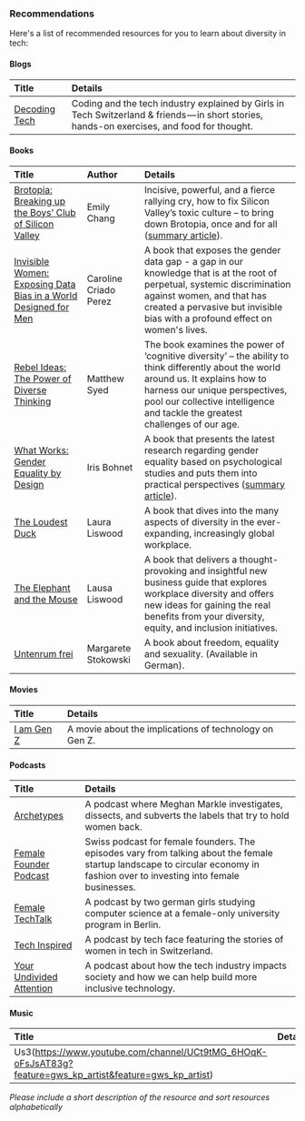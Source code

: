 ### Recommendations

Here's a list of recommended resources for you to learn about diversity in tech:

#### Blogs

| Title         | Details        | 
| :------------- | :------------- |
| [Decoding Tech](https://medium.com/decoding-tech) | Coding and the tech industry explained by Girls in Tech Switzerland & friends — in short stories, hands-on exercises, and food for thought. |
 

#### Books

| Title         | Author        | Details        | 
| :------------- | :------------- |:------------- |
| [Brotopia: Breaking up the Boys’ Club of Silicon Valley](https://www.penguinrandomhouse.com/books/547571/brotopia-by-emily-chang/)  | Emily Chang  | Incisive, powerful, and a fierce rallying cry, how to fix Silicon Valley’s toxic culture – to bring down Brotopia, once and for all ([summary article](https://www.economist.com/open-future/2019/05/03/the-vile-experiences-of-women-in-tech?)).|
| [Invisible Women: Exposing Data Bias in a World Designed for Men](https://carolinecriadoperez.com/book/invisible-women/)  | Caroline Criado Perez  |A book that exposes the gender data gap - a gap in our knowledge that is at the root of perpetual, systemic discrimination against women, and that has created a pervasive but invisible bias with a profound effect on women's lives.|
|[Rebel Ideas: The Power of Diverse Thinking](https://www.matthewsyed.co.uk/book/rebel-ideas-the-power-of-diverse-thinking/)|Matthew Syed|The book examines the power of ‘cognitive diversity’ – the ability to think differently about the world around us. It explains how to harness our unique perspectives, pool our collective intelligence and tackle the greatest challenges of our age.|
|[What Works: Gender Equality by Design](https://scholar.harvard.edu/iris_bohnet/what-works)|Iris Bohnet|A book that presents the latest research regarding gender equality based on psychological studies and puts them into practical perspectives ([summary article](https://knowledge.wharton.upenn.edu/article/gender-equality-design-building-inclusive-productive-workplace/)).
|[The Loudest Duck](https://www.lauraliswood.com/the-loudest-duck)|Laura Liswood|A book that dives into the many aspects of diversity in the ever-expanding, increasingly global workplace.|
|[The Elephant and the Mouse](https://www.lauraliswood.com/the-loudest-duck-copy)|Lausa Liswood|A book that delivers a thought-provoking and insightful new business guide that explores workplace diversity and offers new ideas for gaining the real benefits from your diversity, equity, and inclusion initiatives.|
|[Untenrum frei](https://www.goodreads.com/book/show/30258435-untenrum-frei)|Margarete Stokowski|A book about freedom, equality and sexuality. (Available in German).|

#### Movies

| Title         | Details        | 
| :------------- | :------------- |
| [I am Gen Z](https://iamgenzfilm.com/) | A movie about the implications of technology on Gen Z. |

#### Podcasts

| Title         | Details        | 
| :------------- | :------------- |
| [Archetypes](https://open.spotify.com/show/6UfyXZgVAUX1UzF8j5L72t) | A podcast where Meghan Markle investigates, dissects, and subverts the labels that try to hold women back. |
| [Female Founder Podcast](https://female-founders.ch/home/podcast/) | Swiss podcast for female founders. The episodes vary from talking about the female startup landscape to circular economy in fashion over to investing into female businesses. |
| [Female TechTalk](https://www.female-techtalk.com/) | A podcast by two german girls studying computer science at a female-only university program in Berlin. |
| [Tech Inspired](https://anchor.fm/team-techface) | A podcast by tech face featuring the stories of women in tech in Switzerland. |
| [Your Undivided Attention](https://www.humanetech.com/podcast) | A podcast about how the tech industry impacts society and how we can help build more inclusive technology. |

#### Music
| Title         | Details        | 
| :------------- | :------------- |
|Us3(https://www.youtube.com/channel/UCt9tMG_6HOqK-oFsJsAT83g?feature=gws_kp_artist&feature=gws_kp_artist)

*Please include a short description of the resource and sort resources alphabetically*
